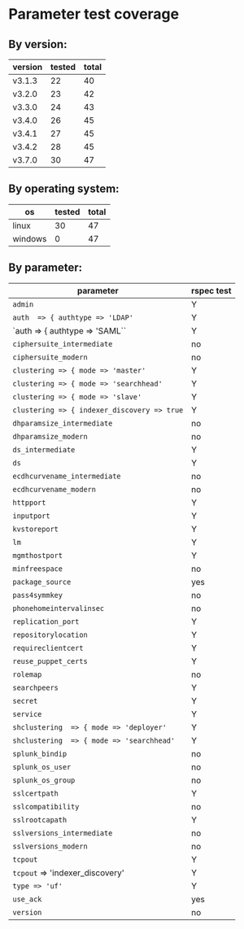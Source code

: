 # Parameter test coverage

## By version:

| version | tested | total |
|---------|--------|-------|
| v3.1.3  |   22   |  40   |
| v3.2.0  |   23   |  42   |
| v3.3.0  |   24   |  43   |
| v3.4.0  |   26   |  45   |
| v3.4.1  |   27   |  45   |
| v3.4.2  |   28   |  45   |
| v3.7.0  |   30   |  47   |

## By operating system:

| os      | tested | total |
|---------|--------|-------|
| linux   |   30   |  47   |
| windows |   0    |  47   |

## By parameter:

| parameter | rspec test |
|-----------|------------|
| `admin`     |  Y |
| `auth  => { authtype => 'LDAP'`    | Y |
| `auth  => { authtype => 'SAML``     | Y |
| `ciphersuite_intermediate` | no |
| `ciphersuite_modern` | no |
| `clustering => { mode => 'master'` | Y |
| `clustering => { mode => 'searchhead'` | Y |
| `clustering => { mode => 'slave'` | Y |
| `clustering => { indexer_discovery => true` | Y |
| `dhparamsize_intermediate` | no |
| `dhparamsize_modern` | no |
| `ds_intermediate` | Y |
| `ds` | Y |
| `ecdhcurvename_intermediate` | no |
| `ecdhcurvename_modern` | no |
| `httpport` | Y |
| `inputport`| Y |
| `kvstoreport`| Y |
| `lm`| Y |
| `mgmthostport` | Y |
| `minfreespace` | no |
| `package_source` | yes |
| `pass4symmkey` | no |
| `phonehomeintervalinsec` | no |
| `replication_port`| Y |
| `repositorylocation`| Y |
| `requireclientcert`| Y |
| `reuse_puppet_certs`| Y |
| `rolemap` | no |
| `searchpeers`| Y |
| `secret`| Y |
| `service` | Y |
| `shclustering  => { mode => 'deployer'`| Y |
| `shclustering  => { mode => 'searchhead'`| Y |
| `splunk_bindip` | no |
| `splunk_os_user` | no |
| `splunk_os_group` | no |
| `sslcertpath`| Y |
| `sslcompatibility` | no |
| `sslrootcapath` | Y |
| `sslversions_intermediate` | no |
| `sslversions_modern` | no |
| `tcpout` | Y |
| `tcpout` => 'indexer_discovery'| Y |
| `type => 'uf'` | Y |
| `use_ack` | yes |
| `version` | no | 
